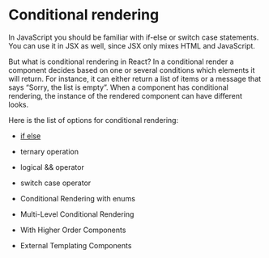 # Conditional rendering

In JavaScript you should be familiar with if-else or switch case statements. You can use it in JSX as well, since JSX only mixes HTML and JavaScript.

But what is conditional rendering in React? In a conditional render a component decides based on one or several conditions which elements it will return. For instance, it can either return a list of items or a message that says “Sorry, the list is empty”. When a component has conditional rendering, the instance of the rendered component can have different looks.

Here is the list of options for conditional rendering:

* [if else](If-else.md "if else")

* ternary operation

* logical && operator

* switch case operator

* Conditional Rendering with enums

* Multi-Level Conditional Rendering

* With Higher Order Components

* External Templating Components
